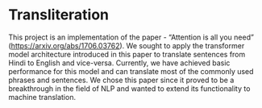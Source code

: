 # Transliteration 

This project is an implementation of the paper - “Attention is all you need” (https://arxiv.org/abs/1706.03762). We sought to apply the transformer model architecture introduced in this paper to translate sentences from Hindi to English and vice-versa. Currently, we have achieved basic performance for this model and can translate most of the commonly used phrases and sentences. We chose this paper since it proved to be a breakthrough in the field of NLP and wanted to extend its functionality to machine translation.
